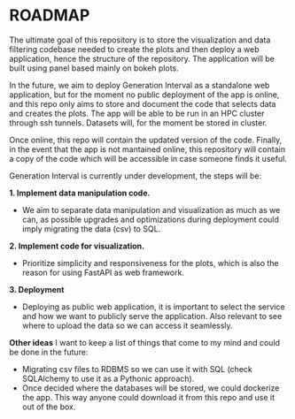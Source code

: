 # ROADMAP

The ultimate goal of this repository is to store the visualization and data filtering codebase needed to create the plots and then deploy a web application, hence the structure of the repository. The application will be built using panel based mainly on bokeh plots.

In the future, we aim to deploy Generation Interval as a standalone web application, but for the moment no public deployment of the app is online, and this repo only aims to store and document the code that selects data and creates the plots. The app will be able to be run in an HPC cluster through ssh tunnels. Datasets will, for the moment be stored in cluster.

Once online, this repo will contain the updated version of the code. Finally, in the event that the app is not mantained online, this repository will contain a copy of the code which will be accessible in case someone finds it useful.

Generation Interval is currently under development, the steps will be:

**1.  Implement data manipulation code.**
    
- We aim to separate data manipulation and visualization as much as we can, as possible upgrades and optimizations during deployment could imply migrating the data (csv) to SQL.

**2. Implement code for visualization.**

- Prioritize simplicity and responsiveness for the plots, which is also the reason for using FastAPI as web framework.

**3. Deployment**

- Deploying as public web application, it is important to select the service and how we want to publicly serve the application. Also relevant to see where to upload the data so we can access it seamlessly.

**Other ideas** I want to keep a list of things that come to my mind and could be done in the future:

- Migrating csv files to RDBMS so we can use it with SQL (check SQLAlchemy to use it as a Pythonic approach).
- Once decided where the databases will be stored, we could dockerize the app. This way anyone could download it from this repo and use it out of the box.

